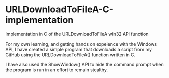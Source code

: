 # URLDownloadToFileA-C-implementation
Implementation in C of the URLDownloadToFileA win32 API function

For my own learning, and getting hands on expeience with the Windows API, I have created a simple program that downloads a script from my GitHub using the URLDownloadToFileA() function written in C. 

I have also used the ShowWindow() API to hide the command prompt when the program is run in an effort to remain stealthy. 
